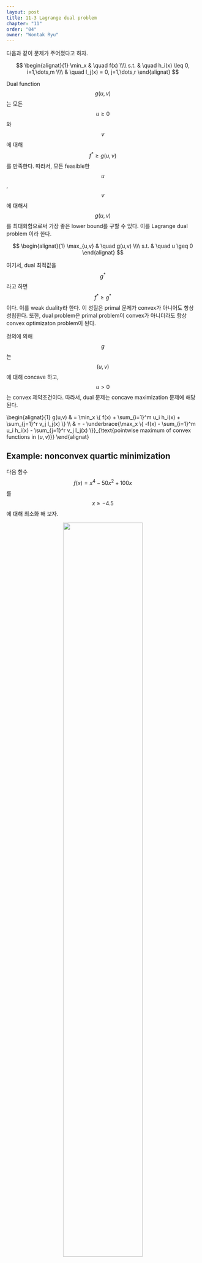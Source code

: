 ```yaml
---
layout: post
title: 11-3 Lagrange dual problem
chapter: "11"
order: "04"
owner: "Wontak Ryu"
---
```


다음과 같이 문제가 주어졌다고 하자.
>
$$
\begin{alignat}{1}
\min_x & \quad f(x)  \\\\
s.t.   & \quad h_i(x) \leq 0, i=1,\dots,m  \\\\
       & \quad l_j(x) = 0, j=1,\dots,r
\end{alignat}
$$

Dual function $$g(u,v)$$는 모든 $$u\geq 0$$와 $$v$$에 대해 $$f^* \geq g(u,v)$$를 만족한다. 따라서, 모든 feasible한 $$u$$, $$v$$에 대해서 $$g(u,v)$$를 최대화함으로써 가장 좋은 lower bound를 구할 수 있다. 이를 Lagrange dual problem 이라 한다. 
>
$$
\begin{alignat}{1}
\max_{u,v} & \quad g(u,v)   \\\\
           s.t. & \quad u \geq 0
\end{alignat}
$$

여기서, dual 최적값을 $$g^*$$라고 하면 $$f^* \geq g^*$$이다. 이를 weak duality라 한다. 이 성질은 primal 문제가 convex가 아니어도 항상 성립한다. 또한, dual problem은 primal problem이 convex가 아니더라도 항상 convex optimizaton problem이 된다.

정의에 의해 $$g$$는 $$(u,v)$$에 대해 concave 하고, $$u>0$$는 convex 제약조건이다. 따라서, dual 문제는 concave maximization 문제에 해당된다. 

>
\begin{alignat}{1}
g(u,v) & = \min_x \\{ f(x) + \sum_{i=1}^m u_i h_i(x) + \sum_{j=1}^r v_j l_j(x) \\}  \\\\ 
        & = - \underbrace{\max_x \\{ -f(x) - \sum_{i=1}^m u_i h_i(x) - \sum_{j=1}^r v_j l_j(x) \\}}_{\text{pointwise maximum of convex functions in $(u,v)$}}
\end{alignat}




## Example: nonconvex quartic minimization
다음 함수 $$f(x)=x^4 - 50 x^2 + 100 x$$를 $$x \geq -4.5$$에 대해 최소화 해 보자.


<figure class="image" style="align: center;">
<p align="center">
  <img src="https://wikidocs.net/images/page/20584/dual-gen_13.png" width="70%">
  <figcaption style="text-align: center;">[Fig 4] Example of nonconvex quadratic minimization</figcaption>
</p>
</figure>

이 때, Dual 함수 $$g$$는 아래와 같다. 
>
$$
\begin{equation}
g(u) = \min_{i=1,2,3} \{F_i^4(u) - 50 F_i^2(u) + 100 F_i(u) \}
\end{equation}
$$

여기서, $$i=1,2,3$$에 대해, 
>
$$
\begin{alignat}{1}
F_i(u) = & \frac{- a_i}{12\cdot 2^{1/3}} \left( 432(100-u)-(432^2(100-u)^2 - 4\cdot 1200^3)^{1/2} \right )^{1/3} \\\\ 
           & - 100 \cdot 2^{1/3} \frac{1}{\left( 432(100-u)-(432^2(100-u)^2 - 4\cdot 1200^3)^{1/2} \right )^{1/3}}
\end{alignat}
$$

그리고, $$a_1=1, a_2 = (-1+i\sqrt{3})/2, a_3 = (-1-i \sqrt{3})/2$$이다.

함수만 보면 $$g$$가 concave인지 알기어렵지만, duality의 convexity 하에  $$g$$가 concave라는 것을 알 수 있다.
